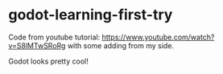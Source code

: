# godot-learning-first-try

Code from youtube tutorial: https://www.youtube.com/watch?v=S8lMTwSRoRg with some adding from my side.

Godot looks pretty cool!
